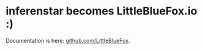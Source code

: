 # inferenstar becomes LittleBlueFox.io :)

Documentation is here: [github.com/LittleBlueFox](https://github.com/LittleBlueFox/documentation).
